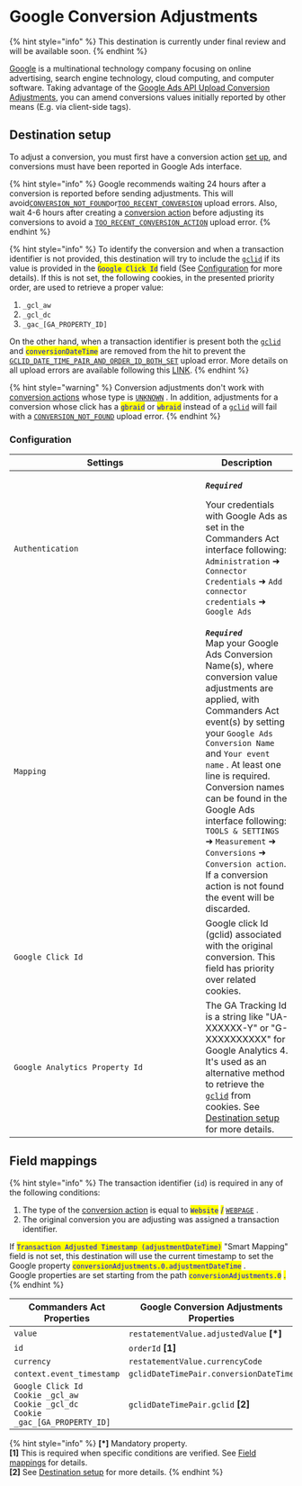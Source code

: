 # Google Conversion Adjustments

{% hint style="info" %}
This destination is currently under final review and will be available soon.
{% endhint %}

[Google](https://about.google/) is a multinational technology company focusing on online advertising, search engine technology, cloud computing, and computer software. Taking advantage of the [Google Ads API Upload Conversion Adjustments](https://developers.google.com/google-ads/api/docs/conversions/upload-adjustments), you can amend conversions values initially reported by other means (E.g. via client-side tags).

## Destination setup

To adjust a conversion, you must first have a conversion action [set up](https://support.google.com/google-ads/answer/1722054), and conversions must have been reported in Google Ads interface.

{% hint style="info" %}
Google recommends waiting 24 hours after a conversion is reported before sending adjustments. This will avoid[`CONVERSION_NOT_FOUND`](https://developers.google.com/google-ads/api/reference/rpc/v14/ConversionAdjustmentUploadErrorEnum.ConversionAdjustmentUploadError#conversion\_not\_found)or[`TOO_RECENT_CONVERSION`](https://developers.google.com/google-ads/api/reference/rpc/v14/ConversionAdjustmentUploadErrorEnum.ConversionAdjustmentUploadError#too\_recent\_conversion) upload errors. Also, wait 4-6 hours after creating a [conversion action](https://support.google.com/google-ads/answer/6032150?sjid=6242609434917944234-EU) before adjusting its conversions to avoid a [`TOO_RECENT_CONVERSION_ACTION`](https://developers.google.com/google-ads/api/reference/rpc/v14/ConversionAdjustmentUploadErrorEnum.ConversionAdjustmentUploadError#too\_recent\_conversion\_action) upload error.
{% endhint %}

{% hint style="info" %}
To identify the conversion and when a transaction identifier is not provided, this destination will try to include the [`gclid`](https://support.google.com/google-ads/answer/9744275?hl=en) if its value is provided in the <mark style="color:blue;">`Google Click Id`</mark> field (See [Configuration](google-conversion-adjustments.md#configuration) for more details). If this is not set, the following cookies, in the presented priority order, are used to retrieve a proper value:

1. `_gcl_aw`
2. `_gcl_dc`
3. `_gac_[GA_PROPERTY_ID]`

On the other hand, when a transaction identifier is present both the [`gclid`](https://support.google.com/google-ads/answer/9744275?hl=en) and <mark style="color:blue;">`conversionDateTime`</mark> are removed from the hit to prevent the [`GCLID_DATE_TIME_PAIR_AND_ORDER_ID_BOTH_SET`](https://developers.google.com/google-ads/api/reference/rpc/v14/ConversionAdjustmentUploadErrorEnum.ConversionAdjustmentUploadError#gclid\_date\_time\_pair\_and\_order\_id\_both\_set) upload error. More details on all upload errors are available following this [LINK](https://developers.google.com/google-ads/api/reference/rpc/v14/ConversionAdjustmentUploadErrorEnum.ConversionAdjustmentUploadError).
{% endhint %}

{% hint style="warning" %}
Conversion adjustments don't work with [conversion actions](https://support.google.com/google-ads/answer/6032150?sjid=6242609434917944234-EU) whose type is [`UNKNOWN`](https://developers.google.com/google-ads/api/reference/rpc/v14/ConversionActionTypeEnum.ConversionActionType#unknown) . In addition, adjustments for a conversion whose click has a <mark style="color:blue;">`gbraid`</mark> or <mark style="color:blue;">`wbraid`</mark> instead of a [`gclid`](https://support.google.com/google-ads/answer/1033981) will fail with a [`CONVERSION_NOT_FOUND`](https://developers.google.com/google-ads/api/reference/rpc/v14/ConversionAdjustmentUploadErrorEnum.ConversionAdjustmentUploadError#conversion\_not\_found) upload error.
{% endhint %}

### Configuration

<table><thead><tr><th width="325">Settings</th><th>Description</th></tr></thead><tbody><tr><td><code>Authentication</code></td><td><p><em><strong><code>Required</code></strong></em></p><p>Your credentials with Google Ads as set in the Commanders Act interface following: <code>Administration</code> ➜ <code>Connector Credentials</code> ➜ <code>Add connector credentials</code> ➜ <code>Google Ads</code></p></td></tr><tr><td><code>Mapping</code></td><td><em><strong><code>Required</code></strong></em> <br>Map your Google Ads Conversion Name(s), where conversion value adjustments are applied, with Commanders Act event(s) by setting your <code>Google Ads Conversion Name</code><br>and <code>Your event name</code> . At least one line is required. Conversion names can be found in the Google Ads interface following: <code>TOOLS &#x26; SETTINGS</code> ➜ <code>Measurement</code> ➜ <code>Conversions</code> ➜ <code>Conversion action</code>.<br>If a conversion action is not found the event will be discarded.</td></tr><tr><td><code>Google Click Id</code></td><td>Google click Id (gclid) associated with the original conversion. This field has priority over related cookies.</td></tr><tr><td><code>Google Analytics Property Id</code></td><td>The GA Tracking Id is a string like "UA-XXXXXX-Y" or "G-XXXXXXXXXX" for Google Analytics 4. It's used as an alternative method to retrieve the <a href="https://support.google.com/google-ads/answer/9744275?hl=en"><code>gclid</code></a> from cookies. See <a href="google-conversion-adjustments.md#destination-setup">Destination setup</a> for more details.</td></tr></tbody></table>

## Field mappings

{% hint style="info" %}
The transaction identifier (`id`) is required in any of the following conditions:

1. The type of the [conversion action](https://support.google.com/google-ads/answer/6032150?sjid=6242609434917944234-EU) is equal to <mark style="color:blue;">`Website`</mark> <mark style="color:blue;"></mark><mark style="color:blue;">/</mark> [`WEBPAGE`](https://developers.google.com/google-ads/api/reference/rpc/v14/ConversionActionTypeEnum.ConversionActionType#webpage) .
2. The original conversion you are adjusting was assigned a transaction identifier.

If <mark style="color:blue;">`Transaction Adjusted Timestamp (adjustmentDateTime)`</mark> "Smart Mapping" field is not set, this destination will use the current timestamp to set the Google property <mark style="color:blue;">`conversionAdjustments.0.adjustmentDateTime`</mark> .\
Google properties are set starting from the path <mark style="color:blue;">`conversionAdjustments.0`</mark> <mark style="color:blue;"></mark><mark style="color:blue;">.</mark>
{% endhint %}

<table><thead><tr><th width="345">Commanders Act Properties</th><th>Google Conversion Adjustments Properties</th></tr></thead><tbody><tr><td><code>value</code></td><td><code>restatementValue.adjustedValue</code> <strong>[*]</strong></td></tr><tr><td><code>id</code></td><td><code>orderId</code> <strong>[1]</strong></td></tr><tr><td><code>currency</code></td><td><code>restatementValue.currencyCode</code></td></tr><tr><td><code>context.event_timestamp</code></td><td><code>gclidDateTimePair.conversionDateTime</code></td></tr><tr><td><code>Google Click Id</code>  <br><code>Cookie _gcl_aw</code><br><code>Cookie _gcl_dc</code><br><code>Cookie _gac_[GA_PROPERTY_ID]</code></td><td><code>gclidDateTimePair.gclid</code> <strong>[2]</strong></td></tr></tbody></table>

{% hint style="info" %}
**\[\*]** Mandatory property.\
**\[1]** This is required when specific conditions are verified. See [Field mappings](google-conversion-adjustments.md#field-mappings) for details.\
**\[2]** See [Destination setup](google-conversion-adjustments.md#destination-setup) for more details.
{% endhint %}
